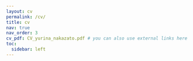```yaml
---
layout: cv
permalink: /cv/
title: cv
nav: true
nav_order: 3
cv_pdf: CV_yurina_nakazato.pdf # you can also use external links here
toc:
  sidebar: left
---
```

